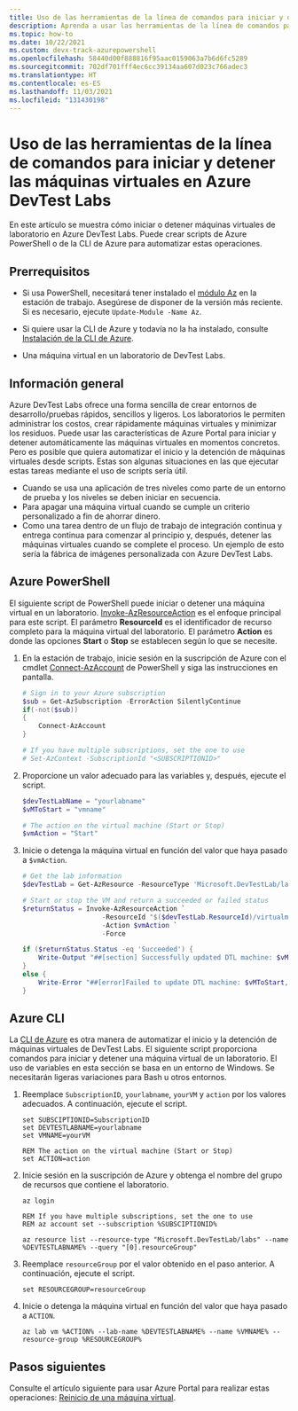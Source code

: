 ```yaml
---
title: Uso de las herramientas de la línea de comandos para iniciar y detener máquinas virtuales
description: Aprenda a usar las herramientas de la línea de comandos para iniciar y detener las máquinas virtuales en Azure DevTest Labs.
ms.topic: how-to
ms.date: 10/22/2021
ms.custom: devx-track-azurepowershell
ms.openlocfilehash: 58440d00f888816f95aac0159063a7b6d6fc5289
ms.sourcegitcommit: 702df701fff4ec6cc39134aa607d023c766adec3
ms.translationtype: HT
ms.contentlocale: es-ES
ms.lasthandoff: 11/03/2021
ms.locfileid: "131430198"
---
```

# <a name="use-command-line-tools-to-start-and-stop-azure-devtest-labs-virtual-machines"></a>Uso de las herramientas de la línea de comandos para iniciar y detener las máquinas virtuales en Azure DevTest Labs

En este artículo se muestra cómo iniciar o detener máquinas virtuales de laboratorio en Azure DevTest Labs. Puede crear scripts de Azure PowerShell o de la CLI de Azure para automatizar estas operaciones. 

## <a name="prerequisites"></a>Prerrequisitos
- Si usa PowerShell, necesitará tener instalado el [módulo Az](/powershell/azure/new-azureps-module-az) en la estación de trabajo. Asegúrese de disponer de la versión más reciente. Si es necesario, ejecute `Update-Module -Name Az`.

- Si quiere usar la CLI de Azure y todavía no la ha instalado, consulte [Instalación de la CLI de Azure](/cli/azure/install-azure-cli).

- Una máquina virtual en un laboratorio de DevTest Labs.

## <a name="overview"></a>Información general

Azure DevTest Labs ofrece una forma sencilla de crear entornos de desarrollo/pruebas rápidos, sencillos y ligeros. Los laboratorios le permiten administrar los costos, crear rápidamente máquinas virtuales y minimizar los residuos. Puede usar las características de Azure Portal para iniciar y detener automáticamente las máquinas virtuales en momentos concretos. Pero es posible que quiera automatizar el inicio y la detención de máquinas virtuales desde scripts. Estas son algunas situaciones en las que ejecutar estas tareas mediante el uso de scripts sería útil.

- Cuando se usa una aplicación de tres niveles como parte de un entorno de prueba y los niveles se deben iniciar en secuencia. 
- Para apagar una máquina virtual cuando se cumple un criterio personalizado a fin de ahorrar dinero. 
- Como una tarea dentro de un flujo de trabajo de integración continua y entrega continua para comenzar al principio y, después, detener las máquinas virtuales cuando se complete el proceso. Un ejemplo de esto sería la fábrica de imágenes personalizada con Azure DevTest Labs.  

## <a name="azure-powershell"></a>Azure PowerShell

El siguiente script de PowerShell puede iniciar o detener una máquina virtual en un laboratorio. [Invoke-AzResourceAction](/powershell/module/az.resources/invoke-azresourceaction) es el enfoque principal para este script. El parámetro **ResourceId** es el identificador de recurso completo para la máquina virtual del laboratorio. El parámetro **Action** es donde las opciones **Start** o **Stop** se establecen según lo que se necesite.

1. En la estación de trabajo, inicie sesión en la suscripción de Azure con el cmdlet [Connect-AzAccount](/powershell/module/Az.Accounts/Connect-AzAccount) de PowerShell y siga las instrucciones en pantalla.

    ```powershell
    # Sign in to your Azure subscription
    $sub = Get-AzSubscription -ErrorAction SilentlyContinue
    if(-not($sub))
    {
        Connect-AzAccount
    }
    
    # If you have multiple subscriptions, set the one to use
    # Set-AzContext -SubscriptionId "<SUBSCRIPTIONID>"
    ```

1. Proporcione un valor adecuado para las variables y, después, ejecute el script.

    ```powershell
    $devTestLabName = "yourlabname"
    $vMToStart = "vmname"
    
    # The action on the virtual machine (Start or Stop)
    $vmAction = "Start"
    ```

1. Inicie o detenga la máquina virtual en función del valor que haya pasado a `$vmAction`.

    ```powershell
    # Get the lab information
    $devTestLab = Get-AzResource -ResourceType 'Microsoft.DevTestLab/labs' -ResourceName $devTestLabName
    
    # Start or stop the VM and return a succeeded or failed status
    $returnStatus = Invoke-AzResourceAction `
                        -ResourceId "$($devTestLab.ResourceId)/virtualmachines/$vMToStart" `
                        -Action $vmAction `
                        -Force
    
    if ($returnStatus.Status -eq 'Succeeded') {
        Write-Output "##[section] Successfully updated DTL machine: $vMToStart, Action: $vmAction"
    }
    else {
        Write-Error "##[error]Failed to update DTL machine: $vMToStart, Action: $vmAction"
    }
    ```

## <a name="azure-cli"></a>Azure CLI

La [CLI de Azure](/cli/azure/get-started-with-azure-cli) es otra manera de automatizar el inicio y la detención de máquinas virtuales de DevTest Labs. El siguiente script proporciona comandos para iniciar y detener una máquina virtual de un laboratorio. El uso de variables en esta sección se basa en un entorno de Windows. Se necesitarán ligeras variaciones para Bash u otros entornos.

1. Reemplace `SubscriptionID`, `yourlabname`, `yourVM` y `action` por los valores adecuados. A continuación, ejecute el script.

    ```azurecli
    set SUBSCIPTIONID=SubscriptionID
    set DEVTESTLABNAME=yourlabname
    set VMNAME=yourVM
    
    REM The action on the virtual machine (Start or Stop)
    set ACTION=action
    ```

1. Inicie sesión en la suscripción de Azure y obtenga el nombre del grupo de recursos que contiene el laboratorio.

    ```azurecli
    az login
    
    REM If you have multiple subscriptions, set the one to use
    REM az account set --subscription %SUBSCIPTIONID%

    az resource list --resource-type "Microsoft.DevTestLab/labs" --name %DEVTESTLABNAME% --query "[0].resourceGroup"
    ```

1. Reemplace `resourceGroup` por el valor obtenido en el paso anterior. A continuación, ejecute el script.

    ```azurecli
    set RESOURCEGROUP=resourceGroup
    ```

1. Inicie o detenga la máquina virtual en función del valor que haya pasado a `ACTION`.

    ```azurecli
    az lab vm %ACTION% --lab-name %DEVTESTLABNAME% --name %VMNAME% --resource-group %RESOURCEGROUP%
    ```

## <a name="next-steps"></a>Pasos siguientes

Consulte el artículo siguiente para usar Azure Portal para realizar estas operaciones: [Reinicio de una máquina virtual](devtest-lab-restart-vm.md).
